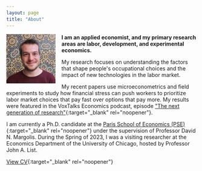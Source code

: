 ```yaml
---
layout: page
title: "About"
---
```


<img
src="/assets/images/thiago_scarelli.jpg"
alt="Thiago Scarelli"
style="float: left;
	padding-right: 16px;
    padding-bottom: 16px;
    width: 130px;">

**I am an applied economist, and my primary research areas are labor, development, and experimental economics.** 

My research focuses on understanding the factors that shape people's occupational choices and the impact of new technologies in the labor market.

My recent papers use microeconometrics and field experiments to study how financial stress can push workers to prioritize labor market choices that pay fast over options that pay more. My results were featured in the VoxTalks Economics podcast, episode ["The next generation of research"](https://cepr.org/multimedia/next-generation-research){:target="_blank" rel="noopener"}. 

I am currently a Ph.D. candidate at the [Paris School of Economics (PSE)](https://www.parisschoolofeconomics.eu/en/scarelli-thiago/){:target="_blank" rel="noopener"} under the supervision of Professor David N. Margolis. During the Spring of 2023, I was a visiting researcher at the Economics Department of the University of Chicago, hosted by Professor John A. List.

[View CV](https://thiagoscarelli.github.io/assets/pdfs/Thiago_Scarelli_CV.pdf){:target="_blank" rel="noopener"}
